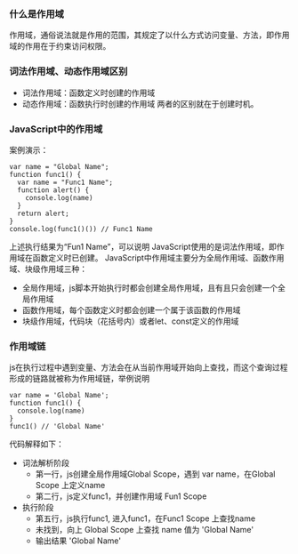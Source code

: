### 什么是作用域
作用域，通俗说法就是作用的范围，其规定了以什么方式访问变量、方法，即作用域的作用在于约束访问权限。
### 词法作用域、动态作用域区别
- 词法作用域：函数定义时创建的作用域
- 动态作用域：函数执行时创建的作用域
两者的区别就在于创建时机。

### JavaScript中的作用域
案例演示：
```
var name = "Global Name";
function func1() {
  var name = "Func1 Name";
  function alert() {
    console.log(name)
  }
  return alert;
}
console.log(func1()()) // Func1 Name
```
上述执行结果为“Fun1 Name”，可以说明 JavaScript使用的是词法作用域，即作用域在函数定义时已创建。
JavaScript中作用域主要分为全局作用域、函数作用域、块级作用域三种：
- 全局作用域，js脚本开始执行时都会创建全局作用域，且有且只会创建一个全局作用域
- 函数作用域，每个函数定义时都会创建一个属于该函数的作用域
- 块级作用域，代码块（花括号内）或者let、const定义的作用域

### 作用域链
js在执行过程中遇到变量、方法会在从当前作用域开始向上查找，而这个查询过程形成的链路就被称为作用域链，举例说明
```
var name = 'Global Name';
function func1() {
  console.log(name)
}
func1() // 'Global Name'
```
代码解释如下：
- 词法解析阶段
  - 第一行，js创建全局作用域Global Scope，遇到 var name，在Global Scope 上定义name
  - 第二行，js定义func1，并创建作用域 Fun1 Scope
- 执行阶段
  - 第五行，js执行func1, 进入func1，在Func1 Scope 上查找name
  - 未找到，向上 Global Scope 上查找 name 值为 'Global Name'
  - 输出结果 'Global Name'

